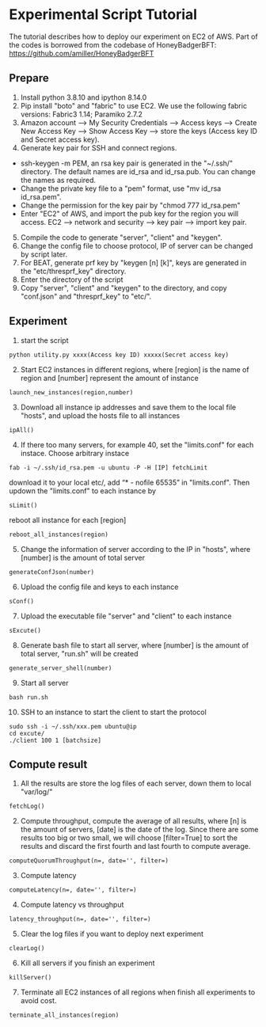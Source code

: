 # Experimental Script Tutorial

The tutorial describes how to deploy our experiment on EC2 of AWS. 
Part of the codes is borrowed from the codebase of HoneyBadgerBFT: https://github.com/amiller/HoneyBadgerBFT

## Prepare
1. Install python 3.8.10 and ipython 8.14.0
2. Pip install "boto" and "fabric" to use EC2. We use the following fabric versions:
Fabric3 1.14; Paramiko 2.7.2
3. Amazon account --> My Security Credentials --> Access keys --> Create New Access Key --> Show Access Key --> store the keys (Access key ID and Secret access key).
4. Generate key pair for SSH and connect regions.
+ ssh-keygen -m PEM, an rsa key pair is generated in the "~/.ssh/" directory. The default names are id_rsa and id_rsa.pub. You can change the names as required.
+ Change the private key file to a "pem" format, use "mv id_rsa id_rsa.pem".
+ Change the permission for the key pair by "chmod 777 id_rsa.pem"
+ Enter "EC2" of AWS, and import the pub key for the region you will access. 
EC2 --> network and security --> key pair --> import key pair.
5. Compile the code to generate "server", "client" and "keygen".
6. Change the config file to choose protocol, IP of server can be changed by script later.
7. For BEAT, generate prf key by "keygen [n] [k]", keys are generated in the "etc/thresprf_key" directory.
8. Enter the directory of the script
9. Copy "server", "client" and "keygen" to the directory, and copy "conf.json" and "thresprf_key" to "etc/".

## Experiment
1. start the script
```
python utility.py xxxx(Access key ID) xxxxx(Secret access key)
```
2. Start EC2 instances in different regions, where [region] is the name of region and [number] represent the
   amount of instance
```
launch_new_instances(region,number)
```
3. Download all instance ip addresses and save them to the local file "hosts", and upload the hosts file to all instances
```
ipAll()
```
4. If there too many servers, for example 40, set the "limits.conf" for each instace. Choose arbitrary instace
```
fab -i ~/.ssh/id_rsa.pem -u ubuntu -P -H [IP] fetchLimit
```
download it to your local etc/, add “* - nofile 65535” in "limits.conf". Then updown the "limits.conf"
to each instance by
```
sLimit()
```
reboot all instance for each [region]
```
reboot_all_instances(region)
```
5. Change the information of server according to the IP in "hosts", where [number] is the amount of total server
```
generateConfJson(number)
```
6. Upload the config file and keys to each instance 
```
sConf()
```
7. Upload the executable file "server" and "client" to each instance
```
sExcute()
```
8. Generate bash file to start all server, where [number] is the amount of total server, "run.sh" will be created
```
generate_server_shell(number)
```
9. Start all server
```
bash run.sh
```
10. SSH to an instance to start the client to start the protocol
```
sudo ssh -i ~/.ssh/xxx.pem ubuntu@ip
cd excute/
./client 100 1 [batchsize]
```

## Compute result
1. All the results are store the log files of each server, down them to local "var/log/"
```
fetchLog()
```
2. Compute throughput, compute the average of all results, where [n] is the amount of servers, [date] is the date of the log. Since there are some
results too big or two small, we will choose [filter=True] to sort the results and discard the first fourth and last fourth to compute average.
```
computeQuorumThroughput(n=, date='', filter=)
```
3. Compute latency
```
computeLatency(n=, date='', filter=)
```
4. Compute latency vs throughput
```
latency_throughput(n=, date='', filter=)
```

5. Clear the log files if you want to deploy next experiment
```
clearLog()
```
6. Kill all servers if you finish an experiment
```
killServer()
```
7. Terminate all EC2 instances of all regions when finish all experiments to avoid cost.
```
terminate_all_instances(region)
```
